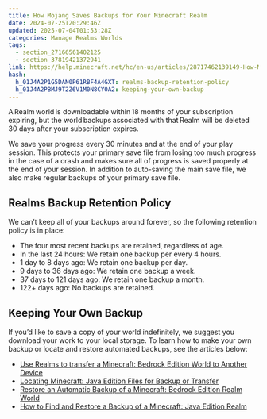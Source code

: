 ```yaml
---
title: How Mojang Saves Backups for Your Minecraft Realm
date: 2024-07-25T20:29:46Z
updated: 2025-07-04T01:53:28Z
categories: Manage Realms Worlds
tags:
  - section_27166561402125
  - section_37819421372941
link: https://help.minecraft.net/hc/en-us/articles/28717462139149-How-Mojang-Saves-Backups-for-Your-Minecraft-Realm
hash:
  h_01J4A2P1G5DAN0P61RBF4A4GXT: realms-backup-retention-policy
  h_01J4A2PBMJ9T2Z6V1M0N8CY0A2: keeping-your-own-backup
---
```


A Realm world is downloadable within 18 months of your subscription expiring, but the world backups associated with that Realm will be deleted 30 days after your subscription expires.

We save your progress every 30 minutes and at the end of your play session. This protects your primary save file from losing too much progress in the case of a crash and makes sure all of progress is saved properly at the end of your session. In addition to auto-saving the main save file, we also make regular backups of your primary save file.

## Realms Backup Retention Policy

We can’t keep all of your backups around forever, so the following retention policy is in place:

- The four most recent backups are retained, regardless of age.
- In the last 24 hours: We retain one backup per every 4 hours.
- 1 day to 8 days ago: We retain one backup per day.
- 9 days to 36 days ago: We retain one backup a week.
- 37 days to 121 days ago: We retain one backup a month.
- 122+ days ago: No backups are retained.

## Keeping Your Own Backup

If you’d like to save a copy of your world indefinitely, we suggest you download your work to your local storage. To learn how to make your own backup or locate and restore automated backups, see the articles below:

- [Use Realms to transfer a Minecraft: Bedrock Edition World to Another Device](../Backup-Restore/Use-Realms-to-Transfer-a-Minecraft-Bedrock-Edition-World-to-Another-Device.md)
- [Locating Minecraft: Java Edition Files for Backup or Transfer](../Backup-Restore/Find-Your-Minecraft-Java-Edition-Backup-World.md)
- [Restore an Automatic Backup of a Minecraft: Bedrock Edition Realm World](./Restore-an-Automatic-Backup-of-a-Minecraft-Bedrock-Edition-Realm-World.md)
- [How to Find and Restore a Backup of a Minecraft: Java Edition Realm](./Restore-an-Automatic-Backup-of-a-Minecraft-Java-Edition-Realm-World.md)
